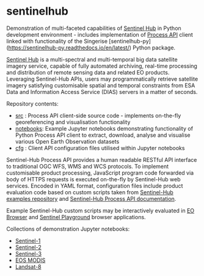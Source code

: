 # sentinelhub
Demonstration of multi-faceted capabilities of [Sentinel Hub](https://www.sentinel-hub.com/) in Python development environment - includes implementation of [Process API](https://docs.sentinel-hub.com/api/latest/api/process/) client linked with functionality of the Singerise [sentinelhub-py] (https://sentinelhub-py.readthedocs.io/en/latest/) Python package.

[Sentinel Hub](https://www.sentinel-hub.com/) is a multi-spectral and multi-temporal big data satellite imagery service, capable of fully automated archiving, real-time processing and distribution of remote sensing data and related EO products. Leveraging Sentinel-Hub APIs, users may programmatically retrieve satellite imagery satisfying customisable spatial and temporal constraints from ESA Data and Information Access Service (DIAS) servers in a matter of seconds.

Repository contents:
* [src](https://github.com/chris010970/sentinelhub/tree/main/src) : Process API client-side source code - implements on-the-fly georeferencing and visualisation functionality
* [notebooks](https://github.com/chris010970/sentinelhub/tree/main/notebooks): Example Jupyter notebooks demonstrating functionality of Python Process API client to extract, download, analyse and visualise various Open Earth Observation datasets
* [cfg](https://github.com/chris010970/sentinelhub/tree/main/cfg) :  Client API configuration files utilised within Jupyter notebooks 

Sentinel-Hub Process API provides a human readable RESTful API interface to traditional OGC WFS, WMS and WCS protocols. To implement customisable product processing, JavaScript program code forwarded via body of HTTPS requests is executed on-the-fly by Sentinel-Hub web services. Encoded in YAML format, configuration files include 
product evaluation code based on custom scripts taken from [Sentinel-Hub examples repository](https://custom-scripts.sentinel-hub.com/) and [Sentinel-Hub Process API documentation](https://docs.sentinel-hub.com/api/latest/api/process/). 

Example Sentinel-Hub custom scripts may be interactively evaluated in [EO Browser](https://apps.sentinel-hub.com/eo-browser) and [Sentinel Playground](https://apps.sentinel-hub.com/sentinel-playground/) browser applications.

Collections of demonstration Jupyter notebooks:
* [Sentinel-1](https://github.com/chris010970/sentinelhub/tree/main/notebooks/sentinel-1)
* [Sentinel-2](https://github.com/chris010970/sentinelhub/tree/main/notebooks/sentinel-2)
* [Sentinel-3](https://github.com/chris010970/sentinelhub/tree/main/notebooks/sentinel-3)
* [EOS MODIS](https://github.com/chris010970/sentinelhub/tree/main/notebooks/modis)
* [Landsat-8](https://github.com/chris010970/sentinelhub/tree/main/notebooks/landsat-8)
